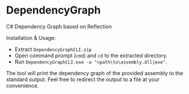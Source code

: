 # DependencyGraph
C# Dependency Graph based on Reflection

Installation & Usage:
- Extract `DependencyGraphCLI.zip`
- Open command prompt (`cmd`) and `cd` to the extracted directory.
- Run `DependencyGraphCLI.exe -a "<path\to\assembly.dll|exe"`.

The tool will print the dependency graph of the provided assembly to the standard output.
Feel free to redirect the output to a file at your convenience.
